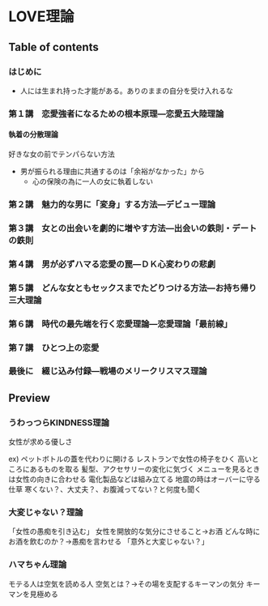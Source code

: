 # LOVE理論
## Table of contents
### はじめに
- 人には生まれ持った才能がある。ありのままの自分を受け入れるな

### 第１講　恋愛強者になるための根本原理―恋愛五大陸理論
#### 執着の分散理論
好きな女の前でテンパらない方法

- 男が振られる理由に共通するのは「余裕がなかった」から
    - 心の保険の為に一人の女に執着しない
#### 
#### 
#### 
#### 
#### 
#### 
#### 

### 第２講　魅力的な男に「変身」する方法―デビュー理論
### 第３講　女との出会いを劇的に増やす方法―出会いの鉄則・デートの鉄則
### 第４講　男が必ずハマる恋愛の罠―ＤＫ心変わりの悲劇
### 第５講　どんな女ともセックスまでたどりつける方法―お持ち帰り三大理論
### 第６講　時代の最先端を行く恋愛理論―恋愛理論「最前線」
### 第７講　ひとつ上の恋愛
### 最後に　綴じ込み付録―戦場のメリークリスマス理論






## Preview
### うわっつらKINDNESS理論

女性が求める優しさ

ex)
ペットボトルの蓋を代わりに開ける
レストランで女性の椅子をひく
高いところにあるものを取る
髪型、アクセサリーの変化に気づく
メニューを見るときは女性の向きに合わせる
電化製品などは組み立てる
地震の時はオーバーに守る仕草
寒くない？、大丈夫？、お腹減ってない？と何度も聞く

### 大変じゃない？理論

「女性の愚痴を引き込む」
女性を開放的な気分にさせること→お酒
どんな時にお酒を飲むのか？→愚痴を言わせる
「意外と大変じゃない？」

### ハマちゃん理論
モテる人は空気を読める人
空気とは？→その場を支配するキーマンの気分
キーマンを見極める
